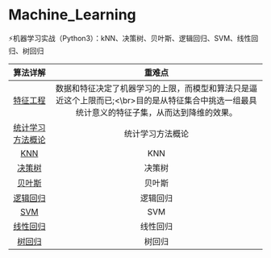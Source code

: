 # Machine_Learning
⚡️机器学习实战（Python3）：kNN、决策树、贝叶斯、逻辑回归、SVM、线性回归、树回归


|算法详解|重难点|
|:----:|:----:|
|[特征工程](https://blog.csdn.net/m0_38024592/article/details/80836217)|数据和特征决定了机器学习的上限，而模型和算法只是逼近这个上限而已;<\br>目的是从特征集合中挑选一组最具统计意义的特征子集，从而达到降维的效果。|
|<a href="http://www.baidu.com" target="_blank">统计学习方法概论</a>|统计学习方法概论|
|<a href="http://www.baidu.com" target="_blank">KNN</a>|KNN|
|<a href="http://www.baidu.com" target="_blank">决策树</a>|决策树|
|<a href="http://www.baidu.com" target="_blank">贝叶斯</a>|贝叶斯|
|<a href="http://www.baidu.com" target="_blank">逻辑回归</a>|逻辑回归|
|<a href="http://www.baidu.com" target="_blank">SVM</a>|SVM|
|<a href="http://www.baidu.com" target="_blank">线性回归</a>|线性回归|
|<a href="http://www.baidu.com" target="_blank">树回归</a>|树回归|
